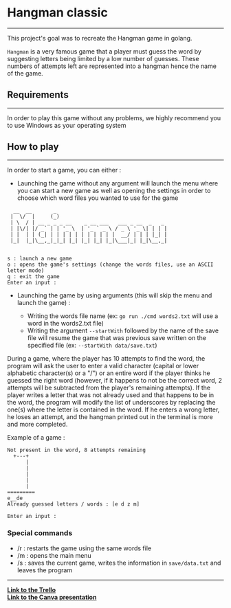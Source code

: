 <h1>Hangman classic</h1>

***


This project's goal was to recreate the Hangman game in golang.

``Hangman`` is a very famous game that a player must guess the word by suggesting letters being limited by a low number of guesses. These numbers of attempts left are represented into a hangman hence the name of the game.

<h2>Requirements</h2>

***

In order to play this game without any problems, we highly recommend you to use Windows as your operating system

<h2>How to play</h2>

***

In order to start a game, you can either :

* Launching the game without any argument will launch the menu where you can start a new game as well as opening the settings in order to choose which word files you wanted to use for the game

````
  __  __       _
 |  \/  |     (_)
 | \  / | __ _ _ _ __    _ __ ___   ___ _ __  _   _
 | |\/| |/ _` | | '_ \  | '_ ` _ \ / _ \ '_ \| | | |
 | |  | | (_| | | | | | | | | | | |  __/ | | | |_| |
 |_|  |_|\__,_|_|_| |_| |_| |_| |_|\___|_| |_|\__,_|


s : launch a new game
o : opens the game's settings (change the words files, use an ASCII letter mode)
q : exit the game
Enter an input :
````
- Launching the game by using arguments (this will skip the menu and launch the game) :

  - Writing the words file name (ex: ```go run ./cmd words2.txt``` will use a word in the words2.txt file)
  - Writing the argument ```--startWith``` followed by the name of the save file will resume the game that was previous save written on the specified file (ex: ```--startWith data/save.txt```)


During a game, where the player has 10 attempts to find the word, the program will ask the user to enter a valid character (capital or lower alphabetic character(s) or a "/") or an entire word if the player thinks he guessed the right word (however, if it happens to not be the correct word, 2 attempts will be subtracted from the player's remaining attempts). If the player writes a letter that was not already used and that happens to be in the word, the program will modify the list of underscores by replacing the one(s) where the letter is contained in the word. If he enters a wrong letter, he loses an attempt, and the hangman printed out in the terminal is more and more completed.

Example of a game :
````
Not present in the word, 8 attempts remaining
  +---+
      |
      |
      |
      |
      |
=========
e__de
Already guessed letters / words : [e d z m]

Enter an input :
````
<h3>Special commands</h3>

* /r : restarts the game using the same words file
* /m : opens the main menu
* /s : saves the current game, writes the information in ```save/data.txt``` and leaves the program

***


**<a href="https://trello.com/invite/b/67052d4d9addbd1237aa2f53/ATTIf9dfc8cfabb4bd037d9451a424cac9346DEABC09/hangman-classic" target="_blank">Link to the Trello</a><br>**
**<a href="https://www.canva.com/design/DAGTu_2CiRE/wEXuv16AquHAs2XkhUITkw/edit?utm_content=DAGTu_2CiRE&utm_campaign=designshare&utm_medium=link2&utm_source=sharebutton" target="_blank">Link to the Canva presentation</a><br>**
